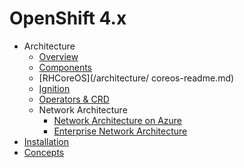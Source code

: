 # OpenShift 4.x
* Architecture
    * [Overview](/architecture/overview-readme.md)
    * [Components](/architecture/components-readme.md)
    * [RHCoreOS](/architecture/ coreos-readme.md)
    * [Ignition](https://docs.openshift.com/container-platform/4.4/architecture/architecture-rhcos.html#rhcos-about-ignition_architecture-rhcos)
    * [Operators & CRD](/architecture/operators-readme.md)
    * Network Architecture
        * [Network Architecture on Azure](/architecture/network-architecture-readme.md)
        * [Enterprise Network Architecture](/architecture/enterprise-network-architecture-readme.md)
* [Installation](/installation/install-readme.md)
* [Concepts](/concepts/concepts-readme.md)